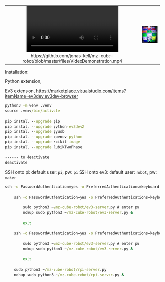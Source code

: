 <table style="width: 100%; border-collapse: collapse; border: none;">
    <tr>
        <td style="text-align: center; vertical-align: middle;">
            <video src='files/VideoDemonstration.mp4' controls loop autoplay style="max-width: 45vw; max-height: 80vh;"></video>
            https://github.com/jonas-kell/mz-cube-robot/blob/master/files/VideoDemonstration.mp4
        </td>
        <td style="text-align: center; vertical-align: middle;">
            <img src="files/CameraViewLocations.png" style="max-width: 45vw; max-height: 80vh; width:95%;">
        </td>
    </tr>
</table>
  
Installation:

Python extension,

Ev3 extension,
https://marketplace.visualstudio.com/items?itemName=ev3dev.ev3dev-browser

```cmd
python3 -m venv .venv
source .venv/bin/activate

pip install --upgrade pip
pip install --upgrade python-ev3dev2
pip install --upgrade pyusb
pip install --upgrade opencv-python
pip install --upgrade scikit-image
pip install --upgrade RubikTwoPhase

------ to deactivate
deactivate
```

SSH onto pi: default user: `pi`, pw: `pi`
SSH onto ev3: default user: `robot`, pw: `maker`

```cmd
ssh -o PasswordAuthentication=yes -o PreferredAuthentications=keyboard-interactive,password -o PubkeyAuthentication=no pi@192.168.1.1

    ssh -o PasswordAuthentication=yes -o PreferredAuthentications=keyboard-interactive,password -o PubkeyAuthentication=no robot@10.42.0.3

        sudo python3 ~/mz-cube-robot/ev3-server.py # enter pw
        nohup sudo python3 ~/mz-cube-robot/ev3-server.py &

        exit

    ssh -o PasswordAuthentication=yes -o PreferredAuthentications=keyboard-interactive,password -o PubkeyAuthentication=no robot@10.42.1.3

        sudo python3 ~/mz-cube-robot/ev3-server.py # enter pw
        nohup sudo python3 ~/mz-cube-robot/ev3-server.py &

        exit

    sudo python3 ~/mz-cube-robot/rpi-server.py
    nohup sudo python3 ~/mz-cube-robot/rpi-server.py &
```
